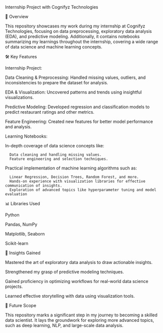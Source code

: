 Internship Project with Cognifyz Technologies

📘 Overview
 
   This repository showcases my work during my internship at Cognifyz Technologies, focusing on data preprocessing, exploratory data analysis (EDA), and predictive modeling. Additionally, it contains notebooks summarizing my learnings throughout the internship, covering a wide range of data science and machine learning concepts.
   
🛠️ Key Features

Internship Project:

Data Cleaning & Preprocessing: Handled missing values, outliers, and inconsistencies to prepare the dataset for analysis.

EDA & Visualization: Uncovered patterns and trends using insightful visualizations.

Predictive Modeling: Developed regression and classification models to predict restaurant ratings and other metrics.

Feature Engineering: Created new features for better model performance and analysis.

Learning Notebooks:

In-depth coverage of data science concepts like:

      Data cleaning and handling missing values.
      Feature engineering and selection techniques. 

Practical implementation of machine learning algorithms such as:

      Linear Regression, Decision Trees, Random Forest, and more.
      Hands-on experience with visualization libraries for effective communication of insights.
      Exploration of advanced topics like hyperparameter tuning and model evaluation

📊 Libraries Used

  Python

  Pandas, NumPy

  Matplotlib, Seaborn

  Scikit-learn

🌟 Insights Gained

  Mastered the art of exploratory data analysis to draw actionable insights.

  Strengthened my grasp of predictive modeling techniques.

  Gained proficiency in optimizing workflows for real-world data science projects.

  Learned effective storytelling with data using visualization tools.


🚀 Future Scope

This repository marks a significant step in my journey to becoming a skilled data scientist. It lays the groundwork for exploring more advanced topics, such as deep learning, NLP, and large-scale data analysis.

  

  

  






      
